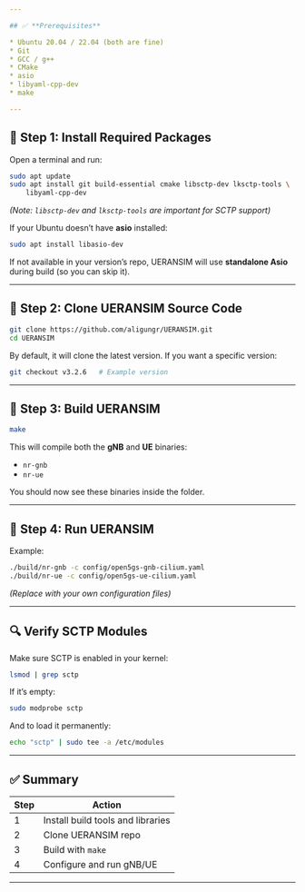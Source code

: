 ```yaml
---

## ✅ **Prerequisites**

* Ubuntu 20.04 / 22.04 (both are fine)
* Git
* GCC / g++
* CMake
* asio
* libyaml-cpp-dev
* make

---
```


## 🔹 **Step 1: Install Required Packages**

Open a terminal and run:

```bash
sudo apt update
sudo apt install git build-essential cmake libsctp-dev lksctp-tools \
    libyaml-cpp-dev
```

*(Note: `libsctp-dev` and `lksctp-tools` are important for SCTP support)*

If your Ubuntu doesn’t have **asio** installed:

```bash
sudo apt install libasio-dev
```

If not available in your version’s repo, UERANSIM will use **standalone Asio** during build (so you can skip it).

---

## 🔹 **Step 2: Clone UERANSIM Source Code**

```bash
git clone https://github.com/aligungr/UERANSIM.git
cd UERANSIM
```

By default, it will clone the latest version. If you want a specific version:

```bash
git checkout v3.2.6   # Example version
```

---

## 🔹 **Step 3: Build UERANSIM**

```bash
make
```

This will compile both the **gNB** and **UE** binaries:

* `nr-gnb`
* `nr-ue`

You should now see these binaries inside the folder.

---

## 🔹 **Step 4: Run UERANSIM**

Example:

```bash
./build/nr-gnb -c config/open5gs-gnb-cilium.yaml
./build/nr-ue -c config/open5gs-ue-cilium.yaml
```

*(Replace with your own configuration files)*

---

## 🔍 **Verify SCTP Modules**

Make sure SCTP is enabled in your kernel:

```bash
lsmod | grep sctp
```

If it’s empty:

```bash
sudo modprobe sctp
```

And to load it permanently:

```bash
echo "sctp" | sudo tee -a /etc/modules
```

---

## ✅ Summary

| Step | Action                            |
| ---- | --------------------------------- |
| 1    | Install build tools and libraries |
| 2    | Clone UERANSIM repo               |
| 3    | Build with `make`                 |
| 4    | Configure and run gNB/UE          |

---
